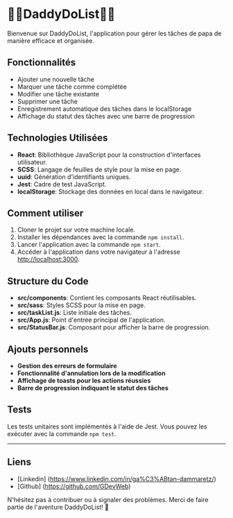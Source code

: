 # 🙆‍♂️DaddyDoList🙆‍♂️

Bienvenue sur DaddyDoList, l'application pour gérer les tâches de papa de manière efficace et organisée.

## Fonctionnalités

- Ajouter une nouvelle tâche
- Marquer une tâche comme complétée
- Modifier une tâche existante
- Supprimer une tâche
- Enregistrement automatique des tâches dans le localStorage
- Affichage du statut des tâches avec une barre de progression

## Technologies Utilisées

- **React**: Bibliothèque JavaScript pour la construction d'interfaces utilisateur.
- **SCSS**: Langage de feuilles de style pour la mise en page.
- **uuid**: Génération d'identifiants uniques.
- **Jest**: Cadre de test JavaScript.
- **localStorage**: Stockage des données en local dans le navigateur.

## Comment utiliser

1. Cloner le projet sur votre machine locale.
2. Installer les dépendances avec la commande `npm install`.
3. Lancer l'application avec la commande `npm start`.
4. Accéder à l'application dans votre navigateur à l'adresse [http://localhost:3000](http://localhost:5173).

## Structure du Code

- **src/components**: Contient les composants React réutilisables.
- **src/sass**: Styles SCSS pour la mise en page.
- **src/taskList.js**: Liste initiale des tâches.
- **src/App.js**: Point d'entrée principal de l'application.
- **src/StatusBar.js**: Composant pour afficher la barre de progression.

## Ajouts personnels

- **Gestion des erreurs de formulaire**
- **Fonctionnalité d'annulation lors de la modification**
- **Affichage de toasts pour les actions réussies**
- **Barre de progression indiquant le statut des tâches**

## Tests

Les tests unitaires sont implémentés à l'aide de Jest. Vous pouvez les exécuter avec la commande `npm test`.

---

## Liens

- [Linkedin] (https://www.linkedin.com/in/ga%C3%ABtan-dammaretz/)
- [Github] (https://github.com/GDevWeb)

N'hésitez pas à contribuer ou à signaler des problèmes. Merci de faire partie de l'aventure DaddyDoList! 🚀

